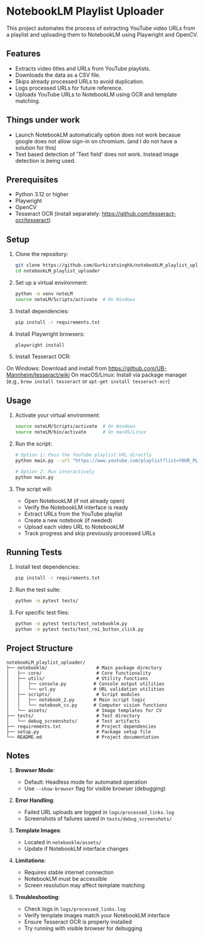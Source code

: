 # NotebookLM Playlist Uploader

This project automates the process of extracting YouTube video URLs from a playlist and uploading them to NotebookLM using Playwright and OpenCV.

## Features
- Extracts video titles and URLs from YouTube playlists.
- Downloads the data as a CSV file.
- Skips already processed URLs to avoid duplication.
- Logs processed URLs for future reference.
- Uploads YouTube URLs to NotebookLM using OCR and template matching.

## Things under work
- Launch NotebookLM automatically option does not work becasue google does not allow sign-in on chromium. (and I do not have a solution for this)
- Text based detection of 'Text field' does not work. Instead image detection is being used.


## Prerequisites
- Python 3.12 or higher
- Playwright
- OpenCV
- Tesseract OCR (install separately: https://github.com/tesseract-ocr/tesseract)

## Setup
1. Clone the repository:
   ```bash
   git clone https://github.com/Gurkiratsinghk/notebookLM_playlist_uploader.git
   cd notebookLM_playlist_uploader

2. Set up a virtual environment:
   ```bash
   python -m venv noteLM
   source noteLM/Scripts/activate  # On Windows
3. Install dependencies:
   ```bash
   pip install -r requirements.txt

4. Install Playwright browsers:
   ```bash
   playwright install

5. Install Tesseract OCR:

On Windows: Download and install from https://github.com/UB-Mannheim/tesseract/wiki
On macOS/Linux: Install via package manager (e.g., `brew install tesseract` or `apt-get install tesseract-ocr`)

## Usage

1. Activate your virtual environment:
   ```bash
   source noteLM/Scripts/activate  # On Windows
   source noteLM/bin/activate      # On macOS/Linux
   ```

2. Run the script:
   ```bash
   # Option 1: Pass the YouTube playlist URL directly
   python main.py --url "https://www.youtube.com/playlist?list=YOUR_PLAYLIST_ID"

   # Option 2: Run interactively
   python main.py
   ```

3. The script will:
   - Open NotebookLM (if not already open)
   - Verify the NotebookLM interface is ready
   - Extract URLs from the YouTube playlist
   - Create a new notebook (if needed)
   - Upload each video URL to NotebookLM
   - Track progress and skip previously processed URLs

## Running Tests

1. Install test dependencies:
   ```bash
   pip install -r requirements.txt
   ```

2. Run the test suite:
   ```bash
   python -m pytest tests/
   ```

3. For specific test files:
   ```bash
   python -m pytest tests/test_notebooklm.py
   python -m pytest tests/test_roi_button_click.py
   ```

## Project Structure

```
notebookLM_playlist_uploader/
├── notebooklm/                  # Main package directory
│   ├── core/                    # Core functionality
│   ├── utils/                   # Utility functions
│   │   ├── console.py          # Console output utilities
│   │   └── url.py              # URL validation utilities
│   ├── scripts/                 # Script modules
│   │   ├── notebook_2.py       # Main script logic
│   │   └── notebook_cv.py      # Computer vision functions
│   └── assets/                  # Image templates for CV
├── tests/                       # Test directory
│   └── debug_screenshots/       # Test artifacts
├── requirements.txt             # Project dependencies
├── setup.py                     # Package setup file
└── README.md                    # Project documentation
```

## Notes

1. **Browser Mode**:
   - Default: Headless mode for automated operation
   - Use `--show-browser` flag for visible browser (debugging)

2. **Error Handling**:
   - Failed URL uploads are logged in `logs/processed_links.log`
   - Screenshots of failures saved in `tests/debug_screenshots/`

3. **Template Images**:
   - Located in `notebooklm/assets/`
   - Update if NotebookLM interface changes

4. **Limitations**:
   - Requires stable internet connection
   - NotebookLM must be accessible
   - Screen resolution may affect template matching

5. **Troubleshooting**:
   - Check logs in `logs/processed_links.log`
   - Verify template images match your NotebookLM interface
   - Ensure Tesseract OCR is properly installed
   - Try running with visible browser for debugging



   